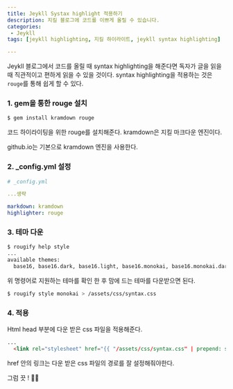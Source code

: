 ```yaml
---
title: Jeykll Systax highlight 적용하기
description: 지킬 블로그에 코드를 이쁘게 올릴 수 있습니다.
categories:
 - Jeykll
tags: [jeykll highlighting, 지킬 하이라이트, jeykll syntax highlighting]

---
```


 Jeykll 블로그에서 코드를 올릴 때 syntax highlighting을 해준다면 독자가 글을 읽을 때 직관적이고 편하게 읽을 수 있을 것이다. syntax highlighting을 적용하는 것은  `rouge`를 통해 쉽게 할 수 있다.

### 1.  gem을 통한 rouge 설치

```bash
$ gem install kramdown rouge
```

코드 하이라이팅을 위한 rouge를 설치해준다. kramdown은 지킬 마크다운 엔진이다. 

github.io는 기본으로 kramdown 엔진을 사용한다.

### 2. _config.yml 설정

```yml
# _config.yml

...생략

markdown: kramdown
highlighter: rouge
```

### 3.  테마 다운

```bash
$ rougify help style
...
available themes:
  base16, base16.dark, base16.light, base16.monokai, base16.monokai.dark, base16.monokai.light, base16.solarized, base16.solarized.dark, base16.solarized.light, colorful, github, gruvbox, gruvbox.dark, gruvbox.light, igorpro, molokai, monokai, monokai.sublime, pastie, thankful_eyes, tulip
```

위 명령어로 지원하는 테마를 확인 한 후 맘에 드는 테마를 다운받으면 된다.

```bash
$ rougify style monokai > /assets/css/syntax.css
```

### 4. 적용

 Html head 부분에 다운 받은 css 파일을 적용해준다.

```html
...
  <link rel="stylesheet" href="{{ "/assets/css/syntax.css" | prepend: site.baseurl }}"">

```

href 안의 링크는 다운 받은 css 파일의 경로를 잘 설정해줘야한다. 



그럼 끗 ! 💁‍♀️